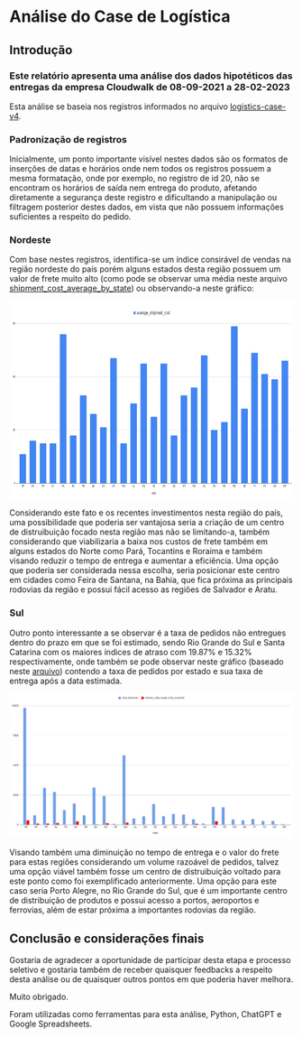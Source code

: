 # Análise do Case de Logística

## Introdução

### Este relatório apresenta uma análise dos dados hipotéticos das entregas da empresa Cloudwalk de 08-09-2021 a 28-02-2023

Esta análise se baseia nos registros informados no arquivo [logistics-case-v4](./logistic-case-v4.csv).

### Padronização de registros

Inicialmente, um ponto importante visível nestes dados são os formatos de inserções de datas e horários onde nem todos os registros possuem a mesma formatação, onde por exemplo, no registro de id 20, não se encontram os horários de saída nem entrega do produto, afetando diretamente a segurança deste registro e dificultando a manipulação ou filtragem posterior destes dados, em vista que não possuem informações suficientes a respeito do pedido.

### Nordeste

Com base nestes registros, identifica-se um índice consirável de vendas na região nordeste do país porém alguns estados desta região possuem um valor de frete muito alto (como pode se observar uma média neste arquivo [shipment_cost_average_by_state](./shipment_cost_average_by_state.csv)) ou observando-a neste gráfico:

<img src="./average_shipment_cost_graph.jpg" height="350px">

Considerando este fato e os recentes investimentos nesta região do país, uma possibilidade que poderia ser vantajosa seria a criação de um centro de distruibuição focado nesta região mas não se limitando-a, também considerando que viabilizaria a baixa nos custos de frete também em alguns estados do Norte como Pará, Tocantins e Roraima e também visando reduzir o tempo de entrega e aumentar a eficiência. Uma opção que poderia ser considerada nessa escolha, seria posicionar este centro em cidades como Feira de Santana, na Bahia, que fica próxima as principais rodovias da região e possui fácil acesso as regiões de Salvador e Aratu.

### Sul

Outro ponto interessante a se observar é a taxa de pedidos não entregues dentro do prazo em que se foi estimado, sendo Rio Grande do Sul e Santa Catarina com os maiores índices de atraso com 19.87% e 15.32% respectivamente, onde também se pode observar neste gráfico (baseado neste [arquivo](./estimated_date_failed.csv)) contendo a taxa de pedidos por estado e sua taxa de entrega após a data estimada.

<img src="./total_deliveries_and_delivery_date_longer_than_expected.jpg">

Visando também uma diminuição no tempo de entrega e o valor do frete para estas regiões considerando um volume razoável de pedidos, talvez uma opção viável também fosse um centro de distruibuição voltado para este ponto como foi exemplificado anteriormente. Uma opção para este caso seria Porto Alegre, no Rio Grande do Sul, que é um importante centro de distribuição de produtos e possui acesso a portos, aeroportos e ferrovias, além de estar próxima a importantes rodovias da região.

## Conclusão e considerações finais

Gostaria de agradecer a oportunidade de participar desta etapa e processo seletivo e gostaria também de receber quaisquer feedbacks a respeito desta análise ou de quaisquer outros pontos em que poderia haver melhora.

Muito obrigado.


Foram utilizadas como ferramentas para esta análise, Python, ChatGPT e Google Spreadsheets.
